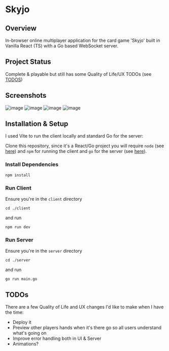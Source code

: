 # Skyjo
## Overview
In-browser online multiplayer application for the card game 'Skyjo' built in Vanilla React (TS) with a Go based WebSocket server.

## Project Status
Complete & playable but still has some Quality of Life/UX TODOs (see [TODOS](#TODOs))

## Screenshots

![image](https://github.com/AaronMolesbury/skyjo-online/assets/55638411/f3aa3e4d-e483-47ff-9cb3-66291f427de9)
![image](https://github.com/AaronMolesbury/skyjo-online/assets/55638411/7f8d34ac-a836-4a67-af02-ec55566997eb)
![image](https://github.com/AaronMolesbury/skyjo-online/assets/55638411/d73adcc9-c075-4b45-9b2e-41cdeb829174)
![image](https://github.com/AaronMolesbury/skyjo-online/assets/55638411/f1533e2a-fb9c-4739-987c-5aeb1f69468b)


## Installation & Setup
I used Vite to run the client locally and standard Go for the server:

Clone this repository, since it's a React/Go project you will require `node` (see [here](https://nodejs.org/en/learn/getting-started/how-to-install-nodejs)) and `npm` for running the client and `go` for the server (see [here](https://go.dev/doc/install)).

### Install Dependencies

`npm install`

### Run Client
Ensure you're in the `client` directory

`cd ./client`

and run

`npm run dev`

### Run Server

Ensure you're in the `server` directory

`cd ./server`

and run

`go run main.go`

## <a name="TODOs"></a> TODOs 
There are a few Quality of Life and UX changes I'd like to make when I have the time:
- Deploy it
- Preview other players hands when it's there go so all users understand what's going on
- Improve error handling both in UI & Server
- Animations?
